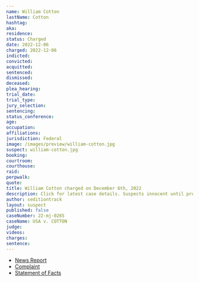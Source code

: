 ```yaml
---
name: William Cotton
lastName: Cotton
hashtag:
aka:
residence:
status: Charged
date: 2022-12-06
charged: 2022-12-06
indicted:
convicted:
acquitted:
sentenced:
dismissed:
deceased:
plea_hearing:
trial_date:
trial_type:
jury_selection:
sentencing:
status_conference:
age:
occupation:
affiliations:
jurisdiction: Federal
image: /images/preview/william-cotton.jpg
suspect: william-cotton.jpg
booking:
courtroom:
courthouse:
raid:
perpwalk:
quote:
title: William Cotton charged on December 6th, 2022
description: Click for latest case details. Suspects innocent until proven guilty.
author: seditiontrack
layout: suspect
published: false
caseNumber: 22-mj-0265
caseName: USA v. COTTON
judge:
videos:
charges:
sentence:
---
```

- [News Report]()
- [Complaint](https://www.justice.gov/usao-dc/case-multi-defendant/file/1559631/download)
- [Statement of Facts](https://www.justice.gov/usao-dc/case-multi-defendant/file/1559636/download)
